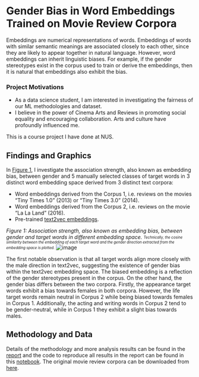 
# Gender Bias in Word Embeddings Trained on Movie Review Corpora


Embeddings are numerical representations of words. Embeddings of words with similar semantic meanings are associated closely to each other, since they are likely to appear together in natural language. However, word embeddings can inherit linguistic biases. For example, if the gender stereotypes exist in the corpus used to train or derive the embeddings, then it is natural that embeddings also exhibit the bias.

### Project Motivations
- As a data science student, I am interested in investigating the fairness of our ML methodologies and dataset. 
- I believe in the power of Cinema Arts and Reviews in promoting social equality and encouraging collaboration. Arts and culture have profoundly influenced me.

This is a course project I have done at NUS. 

## Findings and Graphics

In [Figure 1](https://github.com/user-attachments/assets/e3fc8e81-4f4e-437c-98b7-35cbc3c25633), I investigate the association strength, also known as embedding bias, between gender and 5 manually selected classes of target words in 3 distinct word embedding space derived from 3 distinct text corpora:
- Word embeddings derived from the Corpus 1, i.e. reviews on the movies “Tiny Times 1.0” (2013) or “Tiny Times 3.0” (2014).
- Word embeddings derived from the Corpus 2, i.e. reviews on the movie “La La Land” (2016).
- Pre-trained [text2vec embeddings](https://github.com/shibing624/text2vec).


*Figure 1: Association strength, also known as embedding bias, between gender and target words in different embedding space.*
<sub><sup>*Technically, the cosine similarity between the embedding of each target word and the gender direction extracted from the embedding space is plotted.*</sup></sub>
![image](https://github.com/user-attachments/assets/e3fc8e81-4f4e-437c-98b7-35cbc3c25633)


The first notable observation is that all target words align more closely with the male direction in text2vec, suggesting the existence of gender bias within the text2vec embedding space. The biased embedding is a reflection of the gender stereotypes present in the corpus. On the other hand, the gender bias differs between the two corpora. Firstly, the appearance target words exhibit a bias towards females in both corpora. However, the life target words remain neutral in Corpus 2 while being biased towards females in Corpus 1. Additionally, the acting and writing words in Corpus 2 tend to be gender-neutral, while in Corpus 1 they exhibit a slight bias towards males. 

  <!---
### Word Clusters
 Embeddings capture meaningful semantic information of words; however, interpreting them directly can be challenging. One commonly used technique for interpretation is the projection of word embeddings in lower dimensions as in [Figure 2]<> (https://github.com/user-attachments/assets/05e7f981-e65b-4325-bf62-9a2b6c73a3b1). 

 ![image](https://github.com/user-attachments/assets/05e7f981-e65b-4325-bf62-9a2b6c73a3b1)

 It turns out that the separation between target classes are clearly reflected in the trained embeddings. Based on the first PCA component (x-axis), we observe clear separation between the words in the life target class (associated with the theme <> and feeling of movies) and the other 4 classes, which are related to the technical aspects of movies, such as acting and directing. Moreover, the second component (y-axis) enables a tentative classification between the words in the writing target <> class and those in the acting and directing classes, particularly in Corpus 2.

-->

## Methodology and Data
Details of the methodology and more analysis results can be found in the [report](https://github.com/maggie980000/embedding-bias/blob/main/course_project_embedding_bias.pdf) and the code to reproduce all results in the report can be found in this [notebook](https://github.com/maggie980000/embedding-bias/blob/main/word_embedding_notebook.ipynb).
The original movie review corpora can be downloaded from [here](https://github.com/SophonPlus/ChineseNlpCorpus/blob/master/datasets/dmsc_v2/intro.ipynb).
